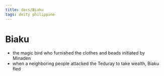 ```yaml
---
title: docs/Biaku
tags: deity philippine
---
```


# Biaku
- the magic bird who furnished the clothes and beads initiated by Minaden
- when a neighboring people attacked the Teduray to take wealth, Biaku fled